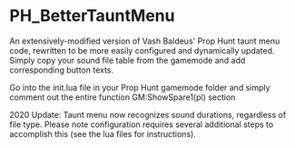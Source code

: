 PH_BetterTauntMenu
=================

An extensively-modified version of Vash Baldeus' Prop Hunt taunt menu code, rewritten to be more easily configured and dynamically updated. Simply copy your sound file table from the gamemode and add corresponding button texts.

Go into the init.lua file in your Prop Hunt gamemode folder and simply comment out the entire function GM:ShowSpare1(pl) section

2020 Update: Taunt menu now recognizes sound durations, regardless of file type. Please note configuration requires several additional steps to accomplish this (see the lua files for instructions).
